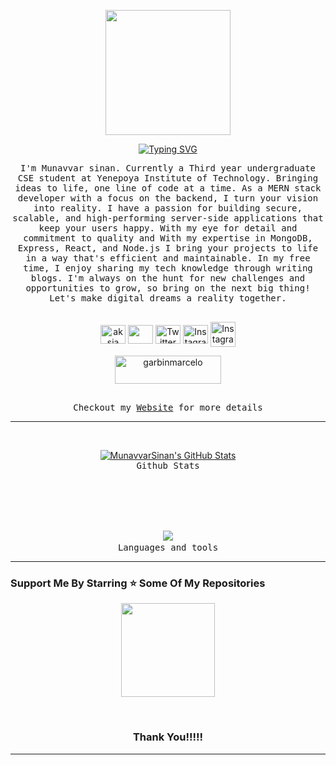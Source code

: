 <p align="center">
  <img src="https://github.com/thompsonemerson/thompsonemerson/raw/master/cover-thompson.png" height="200"/>
</p>

<p align='center'>
<a href="https://git.io/typing-svg"><img src="https://readme-typing-svg.herokuapp.com?font=Fira+Code&pause=1000&center=true&vCenter=true&width=435&lines=I'm+Munavvar+sinan;Computer+Science+Engineering+Student;Full+Stack+Web+Developer;Freelancer;Always+learning+new+things" alt="Typing SVG" /></a>
</p>
    <p align="center">
     <samp>
I'm Munavvar sinan. Currently a Third year undergraduate CSE student at Yenepoya Institute of Technology. Bringing ideas to life, one line of code at a time. As a MERN stack developer with a focus on the backend, I turn your vision into reality. I have a passion for building secure, scalable, and high-performing server-side applications that keep your users happy. With my eye for detail and commitment to quality and With my expertise in MongoDB, Express, React, and Node.js I bring your projects to life in a way that's efficient and maintainable. In my free time, I enjoy sharing my tech knowledge through writing blogs. I'm always on the hunt for new challenges and opportunities to grow, so bring on the next big thing! Let's make digital dreams a reality together.
     <br><br>
  </samp>
  </p>
    <p align="center">
<a href="https://www.linkedin.com/in/munavvarsinan/" target="blank"><img align="center" src="https://cdn.simpleicons.org/linkedin/white" alt="aksia" height="30" width="40" /></a>
 <a href = "mailto: munavvarsinan8@gmail.com"><img align="center" src="https://cdn.simpleicons.org/gmail/white" height="30" width="40" /></a>
         <a href="https://twitter.com/MunavvarSinanKP" target="_blank"><img align="center" src="https://cdn.simpleicons.org/twitter/white" alt="Twitter" height="30" width="40" /></a>
         <a href="https://instagram.com/__.munavvar.__" target="_blank"><img align="center" src="https://cdn.simpleicons.org/instagram/white" alt="Instagram" height="30" width="40" /></a>
          <a href="https://dev.to/munavvarsinan" target="_blank"><img align="center" src="https://cdn.simpleicons.org/dev.to/white" alt="Instagram" height="40" width="40" /></a>
</p>
    <p align="center">
        <a href="https://www.buymeacoffee.com/munavvarsinan" target="_blank"><img src="https://cdn.buymeacoffee.com/buttons/v2/default-yellow.png" height="45" width="170" alt="garbinmarcelo" /></a>
    </p>
    <p align="center">
  <samp>
     <br>Checkout my <a href="https://munavvarsinan.online">Website</a> for more details
  </samp>
</p>
<hr>

  <br/>
  <p align="center">
  <a href="https://awesome-github-stats.azurewebsites.net/index.html??cardType=github&theme=github-dark&preferLogin=false">    <img  alt="MunavvarSinan's GitHub Stats" src="https://awesome-github-stats.azurewebsites.net/user-stats/MunavvarSinan?cardType=github&theme=github-dark&preferLogin=false" />  </a>
  <samp>
     <br>Github Stats
  </samp>
</p>
<br/>
<br/>
    <br/>
    <br/>
    <p align="center">
  <a href="https://skillicons.dev">
    <img src="https://skillicons.dev/icons?i=react,nodejs,nextjs,mongodb,androidstudio,docker,html,css,devto,express,figma,git,heroku,js,ts,jest,nestjs,redux,vercel,vscode&perline=10" />
  </a>
  <samp>
     <br>Languages and tools
  </samp>
</p>


<hr>

<h3>Support Me By Starring ⭐ Some Of My Repositories</h3>
<p align='center'>
<img src="https://media.giphy.com/media/O51MQ3DduOcGW6ofR3/giphy.gif" width="150" height="150" frameBorder="0" class="giphy-embed" allowFullScreen></img></p>
<br>

<h3 align='center'>Thank You!!!!!</h2>
<hr>
